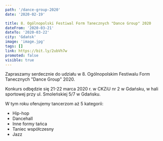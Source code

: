 ```yaml
---
path: '/dance-group-2020'
date: '2020-02-19'

title: 8. Ogólnopolski Festiwal Form Tanecznych "Dance Group" 2020
dateFrom: '2020-03-21'
dateTo: '2020-03-22'
city: 'Gdańsk'
image: 'image.jpg'
tags: []
link: https://bit.ly/2ubVh7w
promoted: false
visible: true
---
```

Zapraszamy serdecznie do udziału w 8. Ogólnopolskim Festiwalu Form Tanecznych "Dance Group" 2020. 

Konkurs odbędzie się 21-22 marca 2020 r. w CKZiU nr 2 w Gdańsku, w hali sportowej przy ul. Smoleńskiej 5/7 w Gdańsku.
 
W tym roku oferujemy tancerzom aż 5 kategorii:
- Hip-hop
- Dancehall
- Inne formy tańca
- Taniec współczesny
- Jazz